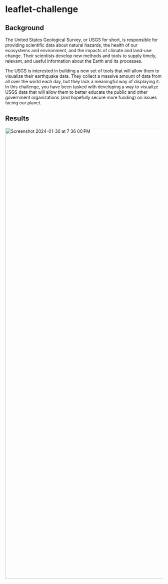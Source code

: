 # leaflet-challenge

## Background
The United States Geological Survey, or USGS for short, is responsible for providing scientific data about natural hazards, the health of our ecosystems and environment, and the impacts of climate and land-use change. Their scientists develop new methods and tools to supply timely, relevant, and useful information about the Earth and its processes.

The USGS is interested in building a new set of tools that will allow them to visualize their earthquake data. They collect a massive amount of data from all over the world each day, but they lack a meaningful way of displaying it. In this challenge, you have been tasked with developing a way to visualize USGS data that will allow them to better educate the public and other government organizations (and hopefully secure more funding) on issues facing our planet.

## Results
<img width="1439" alt="Screenshot 2024-01-30 at 7 36 00 PM" src="https://github.com/brianne-han/leaflet-challenge/assets/142977736/9322fe06-bf1b-43d9-9315-fd83eeb22bb8">
